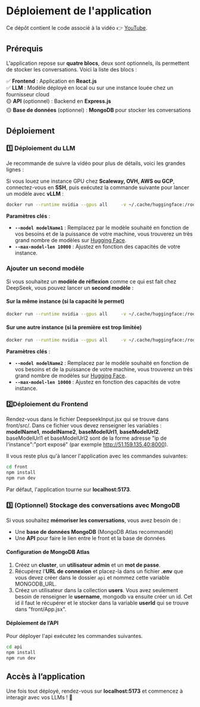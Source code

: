# Déploiement de l'application  

Ce dépôt contient le code associé à la vidéo 👉 [YouTube](https://youtu.be/y3K4hji9W8g).  

## Prérequis  

L'application repose sur **quatre blocs**, deux sont optionnels, ils permettent de stocker les conversations. Voici la liste des blocs :  

✅ **Frontend** : Application en **React.js**  
✅ **LLM** : Modèle déployé en local ou sur une instance louée chez un fournisseur cloud  
🟡 **API** (optionnel) : Backend en **Express.js**  
🟡 **Base de données** (optionnel) : **MongoDB** pour stocker les conversations  

## Déploiement  


### 1️⃣ Déploiement du LLM  

Je recommande de suivre la vidéo pour plus de détails, voici les grandes lignes :  

Si vous louez une instance GPU chez **Scaleway, OVH, AWS ou GCP**, connectez-vous en **SSH**, puis exécutez la commande suivante pour lancer un modèle avec **vLLM** :  

```bash
docker run --runtime nvidia --gpus all     -v ~/.cache/huggingface:/root/.cache/huggingface     -p 8000:8000     --ipc=host     vllm/vllm-openai:latest     --model modelName1     --max-model-len 10000
```

**Paramètres clés** :  
- **`--model modelName1`** : Remplacez par le modèle souhaité en fonction de vos besoins et de la puissance de votre machine, vous trouverez un très grand nombre de modèles sur [Hugging Face](https://huggingface.co/models).  
- **`--max-model-len 10000`** : Ajustez en fonction des capacités de votre instance.  

### Ajouter un second modèle  

Si vous souhaitez un **modèle de réflexion** comme ce qui est fait chez DeepSeek, vous pouvez lancer un **second modèle** :  

#### Sur la **même instance** (si la capacité le permet)  

```bash
docker run --runtime nvidia --gpus all     -v ~/.cache/huggingface:/root/.cache/huggingface     -p 8001:8000     --ipc=host     vllm/vllm-openai:latest     --model modelName2     --max-model-len 10000
```

#### Sur **une autre instance** (si la première est trop limitée)  
```bash
docker run --runtime nvidia --gpus all     -v ~/.cache/huggingface:/root/.cache/huggingface     -p 8000:8000     --ipc=host     vllm/vllm-openai:latest     --model modelName2     --max-model-len 10000
```

**Paramètres clés** :  
- **`--model modelName2`** : Remplacez par le modèle souhaité en fonction de vos besoins et de la puissance de votre machine, vous trouverez un très grand nombre de modèles sur [Hugging Face](https://huggingface.co/models).  
- **`--max-model-len 10000`** : Ajustez en fonction des capacités de votre instance.  

### 2️⃣Déploiement du Frontend  

Rendez-vous dans le fichier DeepseekInput.jsx qui se trouve dans front/src/. Dans ce fichier vous devez renseigner les variables : **modelName1**, **modelName2**, **baseModelUrl1**, **baseModelUrl2**. baseModelUrl1 et baseModelUrl2 sont de la forme adresse "ip de l'instance":"port exposé" (par exemple http://51.159.135.40:8000).

Il vous reste plus qu'à lancer l'application avec les commandes suivantes:

```bash
cd front
npm install
npm run dev
```

Par défaut, l'application tourne sur **localhost:5173**.


### 3️⃣ (Optionnel) Stockage des conversations avec MongoDB  

Si vous souhaitez **mémoriser les conversations**, vous avez besoin de :  
- Une **base de données MongoDB** (MongoDB Atlas recommandé)  
- Une **API** pour faire le lien entre le front et la base de données  

#### Configuration de MongoDB Atlas  

1. Créez un **cluster**, un **utilisateur admin** et un **mot de passe**.  
2. Récupérez l'**URL de connexion** et placez-la dans un fichier **.env** que vous devez créer dans le dossier  `api` et nommez cette variable MONGODB_URL.  
3. Créez un utilisateur dans la collection **users**. Vous avez seulement besoin de renseigner le **username**, mongodb va ensuite créer un id. Cet id il faut le récupérer et le stocker dans la variable **userId** qui se trouve dans "front/App.jsx".

#### Déploiement de l’API  
Pour déployer l'api exécutez les commandes suivantes.

```bash
cd api
npm install
npm run dev
```

## Accès à l’application  

Une fois tout déployé, rendez-vous sur **localhost:5173** et commencez à interagir avec vos LLMs ! 🚀
